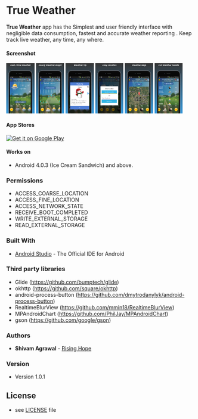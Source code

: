 True Weather
======
**True Weather** app has the Simplest and user friendly interface with negligible data consumption, fastest and accurate weather reporting . Keep track live weather, any time, any where.

#### Screenshot

<img src="images/screenshot_1.png" width="15%"></img> 
<img src="images/screenshot_2.png" width="15%"></img> 
<img src="images/screenshot_3.png" width="15%"></img>
<img src="images/screenshot_4.png" width="15%"></img>
<img src="images/screenshot_5.png" width="15%"></img>
<img src="images/screenshot_7.png" width="15%"></img>

#### App Stores
<!-- edit this image location -->
[![Get it on Google Play](https://raw.github.com/repat/README-template/master/googleplay.png)](https://play.google.com/store/apps/details?id=com.shivam.tree.mousam)

#### Works on
* Android 4.0.3 (Ice Cream Sandwich) and above.

### Permissions
* ACCESS_COARSE_LOCATION
* ACCESS_FINE_LOCATION
* ACCESS_NETWORK_STATE
* RECEIVE_BOOT_COMPLETED
* WRITE_EXTERNAL_STORAGE
* READ_EXTERNAL_STORAGE

### Built With

* [Android Studio](https://developer.android.com/studio/index.html) - The Official IDE for Android

### Third party libraries
* Glide (https://github.com/bumptech/glide)
* okhttp (https://github.com/square/okhttp)
* android-process-button (https://github.com/dmytrodanylyk/android-process-button)
* RealtimeBlurView (https://github.com/mmin18/RealtimeBlurView)
* MPAndroidChart (https://github.com/PhilJay/MPAndroidChart)
* gson (https://github.com/google/gson)

### Authors

* **Shivam Agrawal** - [Rising Hope](http://risinghopeapps.weebly.com/)

### Version 
* Version 1.0.1

## License 
* see [LICENSE](/LICENSE) file
